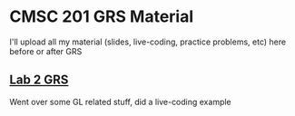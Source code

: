 # CMSC 201 GRS Material
I'll upload all my material (slides, live-coding, practice problems, etc) here before or after GRS

## [Lab 2 GRS](https://github.com/agathaturya/cmsc_201_grs/tree/master/lab2)
Went over some GL related stuff, did a live-coding example
